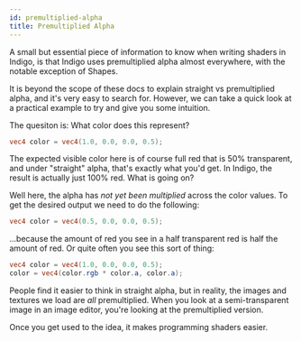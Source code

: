 ```yaml
---
id: premultiplied-alpha
title: Premultiplied Alpha
---
```


A small but essential piece of information to know when writing shaders in Indigo, is that Indigo uses premultiplied alpha almost everywhere, with the notable exception of Shapes.

It is beyond the scope of these docs to explain straight vs premultiplied alpha, and it's very easy to search for. However, we can take a quick look at a practical example to try and give you some intuition.

The quesiton is: What color does this represent?

```glsl
vec4 color = vec4(1.0, 0.0, 0.0, 0.5);
```

The expected visible color here is of course full red that is 50% transparent, and under "straight" alpha, that's exactly what you'd get. In Indigo, the result is actually just 100% red. What is going on?

Well here, the alpha has _not yet been multiplied_ across the color values. To get the desired output we need to do the following:

```glsl
vec4 color = vec4(0.5, 0.0, 0.0, 0.5);
```

...because the amount of red you see in a half transparent red is half the amount of red. Or quite often you see this sort of thing:

```glsl
vec4 color = vec4(1.0, 0.0, 0.0, 0.5);
color = vec4(color.rgb * color.a, color.a);
```

People find it easier to think in straight alpha, but in reality, the images and textures we load are _all_ premultiplied. When you look at a semi-transparent image in an image editor, you're looking at the premultiplied version.

Once you get used to the idea, it makes programming shaders easier.
